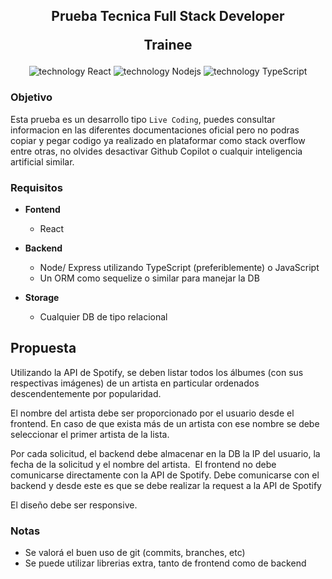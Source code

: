 <h2 align="center">
    <p>Prueba Tecnica Full Stack Developer</p>
    <p>Trainee</p>
</h2>

<div align="center">
    <img src="https://img.shields.io/badge/React-149ECA?logo=React&logoColor=fff" alt="technology React"/>
    <img src="https://img.shields.io/badge/Node-20AA76?logo=Nodedotjs&logoColor=fff" alt="technology Nodejs"/>
    <img src="https://img.shields.io/badge/TypeScript-007EC6?logo=TypeScript&logoColor=fff" alt="technology TypeScript"/>
</div>

### Objetivo

Esta prueba es un desarrollo tipo `Live Coding`, puedes consultar informacion en las diferentes documentaciones oficial pero no podras copiar y pegar codigo ya realizado en plataformar como stack overflow entre otras, no olvides desactivar Github Copilot o cualquir inteligencia artificial similar.

### Requisitos

- **Fontend**

  - React

- **Backend**

  - Node/ Express utilizando TypeScript (preferiblemente) o JavaScript
  - Un ORM como sequelize o similar para manejar la DB

- **Storage**
  - Cualquier DB de tipo relacional

## Propuesta

Utilizando la API de Spotify, se deben listar todos los álbumes (con sus respectivas imágenes) de un artista en particular ordenados descendentemente por popularidad.

El nombre del artista debe ser proporcionado por el usuario desde el frontend. En caso de que exista más de un artista con ese nombre se debe seleccionar el primer artista de la lista.

Por cada solicitud, el backend debe almacenar en la DB la IP del usuario, la fecha de la solicitud y el nombre del artista.
​
El frontend no debe comunicarse directamente con la API de Spotify. Debe comunicarse con el backend y desde este es que se debe realizar la request a la API de Spotify

El diseño debe ser responsive.

### Notas

- Se valorá el buen uso de git (commits, branches, etc)
- Se puede utilizar librerias extra, tanto de frontend como de backend

